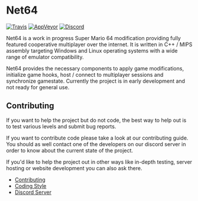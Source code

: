 # Net64


[![Travis](https://travis-ci.com/net64-mod/net64-coop.svg?branch=master)](https://travis-ci.com/net64-mod/net64-coop)
[![AppVeyor](https://ci.appveyor.com/api/projects/status/h05a12lw1tbab6q8/branch/master?svg=true)](https://ci.appveyor.com/project/Henrik0x7F/net64-coop-qyobq/branch/master)
[![Discord](https://img.shields.io/discord/559982917049253898.svg?colorB=697ec4&logo=discord&logoColor=white&style=flat)](https://discord.gg/GgGUKH8)

Net64 is a work in progress Super Mario 64 modification providing fully featured cooperative multiplayer over the internet. It is written in C++ / MIPS assembly targeting Windows and Linux operating systems with a wide range of emulator compatibility.

Net64 provides the necessary components to apply game modifications, initialize game hooks, host / connect to multiplayer sessions and synchronize gamestate. Currently the project is in early development and not ready for general use.

## Contributing

If you want to help the project but do not code, the best way to help out is to test various levels and submit bug reports.

If you want to contribute code please take a look at our contributing guide. You should as well contact one of the developers on our discord server in order to know about the current state of the project.

If you'd like to help the project out in other ways like in-depth testing, server hosting or website development you can also ask there.
- [Contributing](CONTRIBUTING.md)
- [Coding Style](CODING_STYLE.md)
- [Discord Server](https://discord.gg/GgGUKH8)
 
